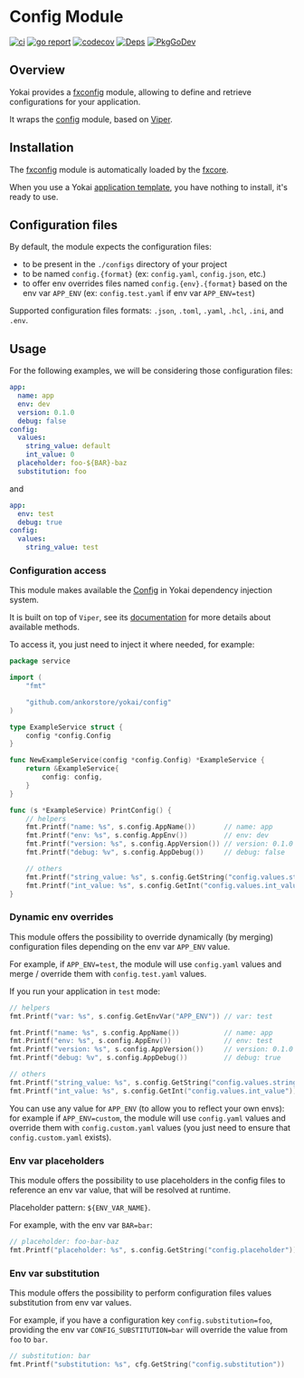 # Config Module

[![ci](https://github.com/ankorstore/yokai/actions/workflows/fxconfig-ci.yml/badge.svg)](https://github.com/ankorstore/yokai/actions/workflows/fxconfig-ci.yml)
[![go report](https://goreportcard.com/badge/github.com/ankorstore/yokai/fxconfig)](https://goreportcard.com/report/github.com/ankorstore/yokai/fxconfig)
[![codecov](https://codecov.io/gh/ankorstore/yokai/graph/badge.svg?token=ghUBlFsjhR&flag=fxconfig)](https://app.codecov.io/gh/ankorstore/yokai/tree/main/fxconfig)
[![Deps](https://img.shields.io/badge/osi-deps-blue)](https://deps.dev/go/github.com%2Fankorstore%2Fyokai%2Ffxconfig)
[![PkgGoDev](https://pkg.go.dev/badge/github.com/ankorstore/yokai/fxconfig)](https://pkg.go.dev/github.com/ankorstore/yokai/fxconfig)

## Overview

Yokai provides a [fxconfig](https://github.com/ankorstore/yokai/tree/main/fxconfig) module, allowing to define and retrieve configurations for your application.

It wraps the [config](https://github.com/ankorstore/yokai/tree/main/config) module, based on [Viper](https://github.com/spf13/viper).

## Installation

The [fxconfig](https://github.com/ankorstore/yokai/tree/main/fxconfig) module is automatically loaded by
the [fxcore](https://github.com/ankorstore/yokai/tree/main/fxcore).

When you use a Yokai [application template](https://ankorstore.github.io/yokai/applications/templates/), you have nothing to install, it's ready to use.

## Configuration files

By default, the module expects the configuration files:

- to be present in the `./configs` directory of your project
- to be named `config.{format}` (ex: `config.yaml`, `config.json`, etc.)
- to offer env overrides files named `config.{env}.{format}` based on the env var `APP_ENV` (ex: `config.test.yaml` if
  env var `APP_ENV=test`)

Supported configuration files formats: `.json`, `.toml`, `.yaml`, `.hcl`, `.ini`, and `.env`.

## Usage

For the following examples, we will be considering those configuration files:

```yaml title="configs/config.yaml"
app:
  name: app
  env: dev
  version: 0.1.0
  debug: false
config:
  values:
    string_value: default
    int_value: 0
  placeholder: foo-${BAR}-baz
  substitution: foo
```

and

```yaml title="configs/config.test.yaml"
app:
  env: test
  debug: true
config:
  values:
    string_value: test
```

### Configuration access

This module makes available the [Config](https://github.com/ankorstore/yokai/blob/main/config/config.go) in
Yokai dependency injection system.

It is built on top of `Viper`, see its [documentation](https://github.com/spf13/viper) for more details about available methods.

To access it, you just need to inject it where needed, for example:

```go title="internal/service/example.go"
package service

import (
	"fmt"

	"github.com/ankorstore/yokai/config"
)

type ExampleService struct {
	config *config.Config
}

func NewExampleService(config *config.Config) *ExampleService {
	return &ExampleService{
		config: config,
	}
}

func (s *ExampleService) PrintConfig() {
	// helpers
	fmt.Printf("name: %s", s.config.AppName())       // name: app
	fmt.Printf("env: %s", s.config.AppEnv())         // env: dev
	fmt.Printf("version: %s", s.config.AppVersion()) // version: 0.1.0
	fmt.Printf("debug: %v", s.config.AppDebug())     // debug: false

	// others
	fmt.Printf("string_value: %s", s.config.GetString("config.values.string_value")) // string_value: default
	fmt.Printf("int_value: %s", s.config.GetInt("config.values.int_value"))          // int_value: 0
}
```

### Dynamic env overrides

This module offers the possibility to override dynamically (by merging) configuration files depending on the env
var `APP_ENV` value.

For example, if `APP_ENV=test`, the module will use `config.yaml` values and merge / override them
with `config.test.yaml` values.

If you run your application in `test` mode:

```go title="internal/service/example.go"
// helpers
fmt.Printf("var: %s", s.config.GetEnvVar("APP_ENV")) // var: test

fmt.Printf("name: %s", s.config.AppName())           // name: app
fmt.Printf("env: %s", s.config.AppEnv())             // env: test
fmt.Printf("version: %s", s.config.AppVersion())     // version: 0.1.0
fmt.Printf("debug: %v", s.config.AppDebug())         // debug: true

// others
fmt.Printf("string_value: %s", s.config.GetString("config.values.string_value")) // string_value: test
fmt.Printf("int_value: %s", s.config.GetInt("config.values.int_value"))          // int_value: 0
```

You can use any value for `APP_ENV` (to allow you to reflect your own envs): for example if `APP_ENV=custom`, the module
will use `config.yaml` values and override them with `config.custom.yaml` values (you just need to ensure
that `config.custom.yaml` exists).

### Env var placeholders

This module offers the possibility to use placeholders in the config files to reference an env var value, that will be
resolved at runtime.

Placeholder pattern: `${ENV_VAR_NAME}`.

For example, with the env var `BAR=bar`:

```go title="internal/service/example.go"
// placeholder: foo-bar-baz
fmt.Printf("placeholder: %s", s.config.GetString("config.placeholder"))
```

### Env var substitution

This module offers the possibility to perform configuration files values substitution from env var values.

For example, if you have a configuration key `config.substitution=foo`, providing the env var `CONFIG_SUBSTITUTION=bar`
will override the value from `foo` to `bar`.

```go title="internal/service/example.go"
// substitution: bar
fmt.Printf("substitution: %s", cfg.GetString("config.substitution")) 
```
